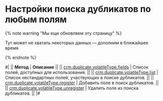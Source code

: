 # Настройки поиска дубликатов по любым полям

{% note warning "Мы еще обновляем эту страницу" %}

Тут может не хватать некоторых данных — дополним в ближайшее время

{% endnote %}

#|
|| **Метод** | **Описание** ||
|| [crm.duplicate.volatileType.fields](./crm-duplicate-volatile-type-fields.md) | Список полей, доступных для использования. ||
|| [crm.duplicate.volatileType.list](./crm-duplicate-volatile-type-list.md) | Список нестандартных полей, участвующих в поиске дубликатов. ||
|| [crm.duplicate.volatileType.register](./crm-duplicate-volatile-type-register.md) | Добавить поле в поиск дубликатов. ||
|| [crm.duplicate.volatileType.unregister](./crm-duplicate-volatile-type-unregister.md) | Удалить поле из поиска дубликатов. ||
|#